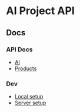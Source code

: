 # AI Project API

## Docs

### API Docs

- [AI](./docs/api/ai.md)
- [Products](./docs/api/products.md)

### Dev

- [Local setup](./docs/dev/local-setup.md)
- [Server setup](./docs/dev/server-setup.md)
